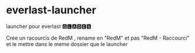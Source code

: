 # everlast-launcher
launcher pour everlast
🅶🅻🅰🅳🅴🆂 
<p>Crée un racourcis de RedM , rename en "RedM" et pas "RedM - Raccourci" et le mettre dans le meme dossier que le launcher
